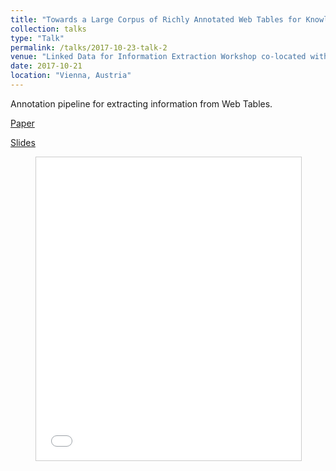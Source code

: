 ```yaml
---
title: "Towards a Large Corpus of Richly Annotated Web Tables for Knowledge Base Population"
collection: talks
type: "Talk"
permalink: /talks/2017-10-23-talk-2
venue: "Linked Data for Information Extraction Workshop co-located with ISWC 2017"
date: 2017-10-21
location: "Vienna, Austria"
---
```


Annotation pipeline for extracting information from Web Tables.

[Paper](https://pub.uni-bielefeld.de/download/2913458/2913604/TowardsALargeCorpusOfRichlyAnnotatedWebTablesForKnowledgeBasePopulation.pdf)

[Slides](https://www.slideshare.net/shakimov/towards-a-large-corpus-of-richly-annotated-web-tables-for-knowledge-base-population)

<figure>
<iframe src="//www.slideshare.net/slideshow/embed_code/key/Jw3M5cjaw7JHYU" width="595" height="485" frameborder="0" marginwidth="0" marginheight="0" scrolling="no" style="border:1px solid #CCC; border-width:1px; margin-bottom:5px; max-width: 100%;" allowfullscreen> </iframe>
</figure>